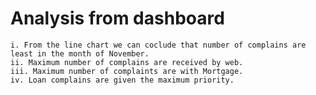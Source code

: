 # Analysis from dashboard
	i. From the line chart we can coclude that number of complains are least in the month of November.
	ii. Maximum number of complains are received by web.
	iii. Maximum number of complaints are with Mortgage.
 	iv. Loan complains are given the maximum priority.
